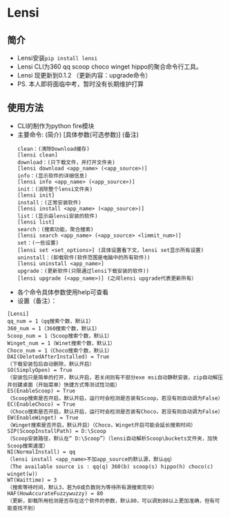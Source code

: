 # Lensi
## 简介

+ Lensi安装`pip install lensi`
+ Lensi CLI为360 qq scoop choco winget hippo的聚合命令行工具。
+ Lensi 现更新到0.1.2 （更新内容：upgrade命令）
+ PS. 本人即将面临中考，暂时没有长期维护打算
## 使用方法
+ CLI的制作为python fire模块
+ 主要命令: (简介) [具体参数(可选参数)] (备注)
  ```
  clean：(清除Download缓存) 
  [lensi clean]
  download：(只下载文件，并打开文件夹) 
  [lensi download <app_name> (<app_source>)]
  info：(显示软件的详细信息) 
  [lensi info <app_name> (<app_source>)]
  init：(消除整个lensi文件夹) 
  [lensi init]
  install：(正常安装软件) 
  [lensi install <app_name> (<app_source>)]
  list：(显示由lensi安装的软件) 
  [lensi list]
  search：(搜索功能，聚合搜索) 
  [lensi search <app_name> (<app_source> <limmit_num>)]
  set：(一些设置) 
  [lensi set <set_options>] (具体设置看下文，lensi set显示所有设置)
  uninstall：(卸载软件(软件范围是电脑中的所有软件)) 
  [lensi uninstall <app_name>]
  upgrade：(更新软件(只限通过lensi下载安装的软件)) 
  [lensi upgrade (<app_name>)] (之间lensi upgrade代表更新所有）
  ```
+ 各个命令具体参数使用help可查看
+ 设置（备注）：
```
[Lensi]
qq_num = 1（qq搜索个数，默认1）
360_num = 1（360搜索个数，默认1）
Scoop_num = 1（Scoop搜索个数，默认1）
Winget_num = 1（Winet搜索个数，默认1）
Choco_num = 1（Choco搜索个数，默认1）
DAI(DeletedAfterInstalled) = True
（下载安装包后自动删除，默认开启）
SO(SimplyOpen) = True
（安装包只是简单的打开，默认开启，若关闭则有不部分exe msi自动静默安装，zip自动解压并创建桌面（开始菜单）快捷方式等测试性功能）
ES(EnableScoop) = True
（Scoop搜索是否开启，默认开启，运行时会检测是否装有Scoop，若没有则自动调为False）
EC(EnableChoco) = True
（Choco搜索是否开启，默认开启，运行时会检测是否装有Choco，若没有则自动调为False）
EW(EnableWinget) = True
（Winget搜索是否开启，默认开启）（Choco，Winget开启可能会延长搜索时间）
SIP(ScoopInstallPath) = D:\Scoop
（Scoop安装路径，默认在“ D:\Scoop”）（lensi自动解析Scoop\buckets文件夹，加快Scoop搜索速度）
NI(NormalInstall) = qq
（lensi install <app_name>不加app_source的默认源，默认qq）
（The available source is : qq(q) 360(b) scoop(s) hippo(h) choco(c) winget(w)）
WT(Waittime) = 3
（搜索等待时间，默认3，若为0或负数则为等待所有源搜索完毕）
HAF(HowAccurateFuzzywuzzy) = 80
（更新，卸载所用检测是否存在这个软件的参数，默认80，可以调到80以上更加准确，但有可能查找不到）
```